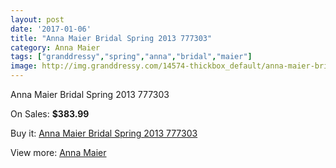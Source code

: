```yaml
---
layout: post
date: '2017-01-06'
title: "Anna Maier Bridal Spring 2013 777303"
category: Anna Maier
tags: ["granddressy","spring","anna","bridal","maier"]
image: http://img.granddressy.com/14574-thickbox_default/anna-maier-bridal-spring-2013-777303.jpg
---
```

Anna Maier Bridal Spring 2013 777303

On Sales: **$383.99**
<a href="https://www.granddressy.com/en/anna-maier/13627-anna-maier-bridal-spring-2013-777303.html"><amp-img layout="responsive" width="600" height="600" src="//img.granddressy.com/14574-thickbox_default/anna-maier-bridal-spring-2013-777303.jpg" alt="Anna Maier Bridal Spring 2013 777303 0" /></a>

Buy it: [Anna Maier Bridal Spring 2013 777303](https://www.granddressy.com/en/anna-maier/13627-anna-maier-bridal-spring-2013-777303.html "Anna Maier Bridal Spring 2013 777303")

View more: [Anna Maier](https://www.granddressy.com/en/256-anna-maier "Anna Maier")